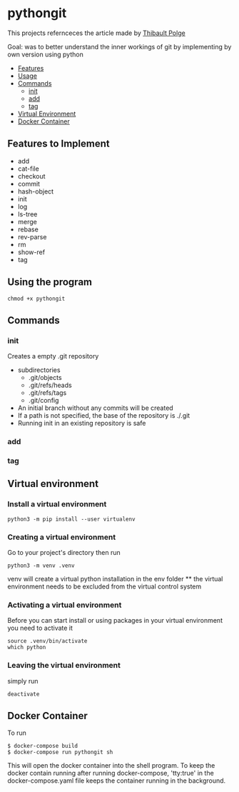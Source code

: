 # pythongit

This projects refernceces the article made by [Thibault Polge](https://wyag.thb.lt/#org947aee7)

Goal: was to better understand the inner workings of git by implementing by own version using python

- [Features](#features-to-implement)
- [Usage](#using-the-program)
- [Commands](#commands)
  - [init](#init)
  - [add](#add)
  - [tag](#tag)
- [Virtual Environment](#virtual-environment)
- [Docker Container](#docker-container)

## Features to Implement

- add
- cat-file
- checkout
- commit
- hash-object
- init
- log
- ls-tree
- merge
- rebase
- rev-parse
- rm
- show-ref
- tag

## Using the program

```
chmod +x pythongit
```

## Commands

### init

Creates a empty .git repository

- subdirectories
  - .git/objects
  - .git/refs/heads
  - .git/refs/tags
  - .git/config
- An initial branch without any commits will be created
- If a path is not specified, the base of the repository is ./.git
- Running init in an existing repository is safe

### add

### tag

## Virtual environment

### Install a virtual environment

```
python3 -m pip install --user virtualenv
```

### Creating a virtual environment

Go to your project's directory then run

```
python3 -m venv .venv
```

venv will create a virtual python installation in the env folder
\*\* the virtual environment needs to be excluded from the virtual control system

### Activating a virtual environment

Before you can start install or using packages in your virtual environment you need to activate it

```
source .venv/bin/activate
which python
```

### Leaving the virtual environment

simply run

```
deactivate
```

## Docker Container

To run

```
$ docker-compose build
$ docker-compose run pythongit sh
```

This will open the docker container into the shell program. To keep the docker contain running after running docker-compose, 'tty:true' in the docker-compose.yaml file keeps the container running in the background.
